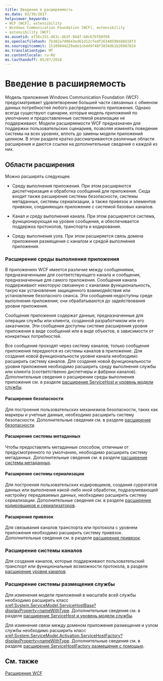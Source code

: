 ```yaml
---
title: Введение в расширяемость
ms.date: 03/30/2017
helpviewer_keywords:
- WCF [WCF], extensibility
- Windows Communication Foundation [WCF], extensibility
- extensibility [WCF]
ms.assetid: ef56c251-d63c-4b3f-944f-b0c67bfb0f68
ms.openlocfilehash: 7b302a7d0643ed61d12cfedf26348590d40d18f3
ms.sourcegitcommit: 15109844229ade1c6449f48f3834db1b26907824
ms.translationtype: MT
ms.contentlocale: ru-RU
ms.lasthandoff: 05/07/2018
---
```

# <a name="introduction-to-extensibility"></a>Введение в расширяемость
Модель приложения Windows Communication Foundation (WCF) предусматривает удовлетворение большей части связанных с обменом данных потребностей любого распределенного приложения. Однако всегда существуют сценарии, которые модель приложений по умолчанию и предоставленные системой реализации не поддерживают. Модели расширяемости WCF предназначен для поддержки пользовательских сценариев, позволяя изменять поведение системы на всех уровнях, вплоть до замены модели приложений целиком. В этом разделе кратко рассматриваются различные области расширения и даются ссылки на дополнительные сведения о каждой из них.  
  
## <a name="areas-to-extend"></a>Области расширения  
 Можно расширять следующее.  
  
-   Среду выполнения приложения. При этом расширяются диспетчеризация и обработка сообщений для приложения. Сюда входит также расширение системы безопасности, системы метаданных, системы сериализации, а также привязок и элементов привязки, соединяющих приложение с системой базовых каналов.  
  
-   Канал и среду выполнения канала. При этом расширяется система, функционирующая на уровне сообщения, и обеспечивается поддержка протоколов, транспорта и кодирования.  
  
-   Среду выполнения узла. При этом расширяется связь домена приложения размещения с каналом и средой выполнения приложения.  
  
### <a name="extending-the-application-runtime"></a>Расширение среды выполнения приложения  
 В приложениях WCF имеется различие между сообщениями, предназначенными для соответствующего канала и сообщения, предназначенные для самого приложения. Сообщения канала поддерживают некоторую связанную с каналами функциональность, такую как установление защищенного взаимодействия или установление безопасного сеанса. Эти сообщения недоступны среде выполнения приложения; они обрабатываются до задействования уровня приложения.  
  
 Сообщения приложения содержат данные, предназначенные для операции службы или клиента, созданной разработчиком или его заказчиком. Эти сообщения доступны системе расширения уровня приложения в виде сообщений или в виде объектов, в зависимости от конкретных потребностей.  
  
 Все сообщения проходят через систему каналов; только сообщения приложения передаются из системы каналов в приложение. Для создания новой функциональности уровня канала необходимо расширить систему каналов. Для создания новой функциональности уровня приложения необходимо расширить среду выполнения службы или клиента (соответственно диспетчеры и фабрики каналов). Дополнительные сведения о расширении среды выполнения приложения см. в разделе [расширение ServiceHost и уровень модели службы](../../../docs/framework/wcf/extending/extending-servicehost-and-the-service-model-layer.md).  
  
#### <a name="extending-security"></a>Расширение безопасности  
 Для построения пользовательских механизмов безопасности, таких как маркеры и учетные данные, необходимо расширить систему безопасности. Дополнительные сведения см. в разделе [расширение безопасности](../../../docs/framework/wcf/extending/extending-security.md).  
  
#### <a name="extending-metadata"></a>Расширение системы метаданных  
 Чтобы предоставлять метаданные способом, отличным от предусмотренного по умолчанию, необходимо расширить систему метаданных. Дополнительные сведения см. в разделе [расширение системы метаданных](../../../docs/framework/wcf/extending/extending-the-metadata-system.md).  
  
#### <a name="extending-serialization"></a>Расширение системы сериализации  
 Для построения пользовательских кодировщиков, создания суррогатов данных или выполнения какой-либо иной обработки, подразумевающей настройку передаваемых данных, необходимо расширить систему сериализации. Дополнительные сведения см. в разделе [расширение кодировщиков и сериализаторов](../../../docs/framework/wcf/extending/extending-encoders-and-serializers.md).  
  
#### <a name="extending-bindings"></a>Расширение привязок  
 Для связывания каналов транспорта или протокола с уровнем приложения необходимо расширить систему привязок. Дополнительные сведения см. в разделе [расширение привязок](../../../docs/framework/wcf/extending/extending-bindings.md).  
  
### <a name="extending-the-channel-system"></a>Расширение системы каналов  
 Для создания каналов, которые поддерживают пользовательский транспорт или функциональные возможности протокола, в разделе [расширение уровня каналов](../../../docs/framework/wcf/extending/extending-the-channel-layer.md).  
  
### <a name="extending-the-service-hosting-system"></a>Расширение системы размещения службы  
 Для изменения модели приложений в масштабе всей службы необходимо расширить класс <xref:System.ServiceModel.ServiceHostBase?displayProperty=nameWithType>. Дополнительные сведения см. в разделе [расширение ServiceHost и уровень модели службы](../../../docs/framework/wcf/extending/extending-servicehost-and-the-service-model-layer.md).  
  
 Для изменения связи между доменом приложения размещения и узлом службы необходимо расширить класс <xref:System.ServiceModel.Activation.ServiceHostFactory?displayProperty=nameWithType>. Дополнительные сведения см. в разделе [расширение ServiceHostFactory размещения с помощью](../../../docs/framework/wcf/extending/extending-hosting-using-servicehostfactory.md).  
  
## <a name="see-also"></a>См. также  
 [Расширение WCF](../../../docs/framework/wcf/extending/index.md)
